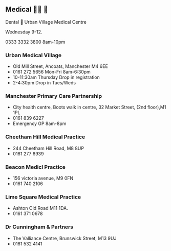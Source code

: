## Medical 🥼💉 🦷

Dental 🦷 
Urban Village Medical Centre

Wednesday 9-12.   

0333 3332 3800 8am-10pm


### Urban Medical Village
- Old Mill Street, Ancoats, Manchester M4 6EE
- 0161 272 5656 Mon-Fri 8am-6:30pm
- 10-11:30am Thursday Drop in registration 
- 2-4:30pm Drop in Tues/Weds 

### Manchester Primary Care Partnership
- City health centre, Boots walk in centre, 32 Market Street, (2nd floor),M1 1PL
- 0161 839 6227
- Emergency GP 8am-8pm


### Cheetham Hill Medical Practice
- 244 Cheetham Hill Road, M8 8UP
- 0161 277 6939

### Beacon Medicl Practice
- 156 victoria avenue, M9 0FN
- 0161 740 2106

### Lime Square Medical Practice
- Ashton Old Road M11 1DA. 
- 0161 371 0678

### Dr Cunningham & Partners
- The Valliance Centre, Brunswick Street, M13 9UJ
- 0161 532 4141

